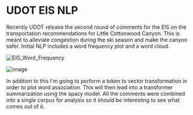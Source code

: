 # UDOT EIS NLP

Recently UDOT release the second round of comments for the EIS on the transportation recommendations for Little Cottonwood Canyon. This is meant to alleviate congestion during the ski season and make the canyon safer. Initial NLP includes a word frequency plot and a word cloud. 

![EIS_Word_Frequency](https://user-images.githubusercontent.com/95090904/204173885-370b9939-d988-4513-8358-e65a29cdd8c0.png)

![image](https://user-images.githubusercontent.com/95090904/204173925-dc9dd91b-9132-4e0b-82b5-e9b6b09849ec.png)

In addition to this I'm going to perform a token to vector transformation in order to plot word association. This will then lead into a transformer summarization using the spacy model. All the comments were combined into a single corpus for analysis so it should be interesting to see what comes out of it.
